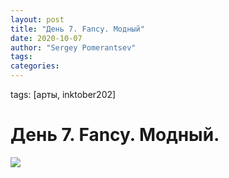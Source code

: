 ```yaml
---
layout: post
title: "День 7. Fancy. Модный"
date: 2020-10-07
author: "Sergey Pomerantsev"
tags:
categories:
---
```

tags: [арты, inktober202]

# День 7. Fancy. Модный.

![](/images/_inktober20-7.jpg)
